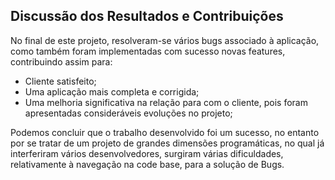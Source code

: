 

## Discussão dos Resultados e Contribuições

No final de este projeto, resolveram-se vários bugs associado à aplicação, como também foram implementadas com sucesso novas features, contribuindo assim para:  

* Cliente satisfeito;
* Uma aplicação mais completa e corrigida;
* Uma melhoria significativa na relação para com o cliente, pois foram apresentadas consideráveis evoluções no projeto; 
 
Podemos concluir que o trabalho desenvolvido foi um sucesso, no entanto por se tratar de um projeto de grandes dimensões programáticas, no qual já interferiram vários desenvolvedores, surgiram várias dificuldades, relativamente à navegação na code base, para a solução de Bugs.
